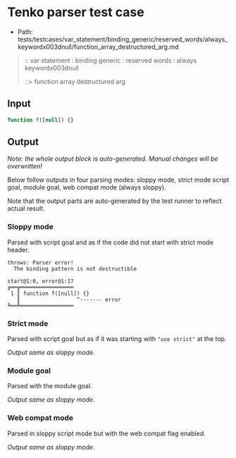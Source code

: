 # Tenko parser test case

- Path: tests/testcases/var_statement/binding_generic/reserved_words/always_keywordx003dnull/function_array_destructured_arg.md

> :: var statement : binding generic : reserved words : always keywordx003dnull
>
> ::> function array destructured arg

## Input

`````js
function f([null]) {}
`````

## Output

_Note: the whole output block is auto-generated. Manual changes will be overwritten!_

Below follow outputs in four parsing modes: sloppy mode, strict mode script goal, module goal, web compat mode (always sloppy).

Note that the output parts are auto-generated by the test runner to reflect actual result.

### Sloppy mode

Parsed with script goal and as if the code did not start with strict mode header.

`````
throws: Parser error!
  The binding pattern is not destructible

start@1:0, error@1:17
╔══╦═════════════════
 1 ║ function f([null]) {}
   ║                  ^------- error
╚══╩═════════════════

`````

### Strict mode

Parsed with script goal but as if it was starting with `"use strict"` at the top.

_Output same as sloppy mode._

### Module goal

Parsed with the module goal.

_Output same as sloppy mode._

### Web compat mode

Parsed in sloppy script mode but with the web compat flag enabled.

_Output same as sloppy mode._

